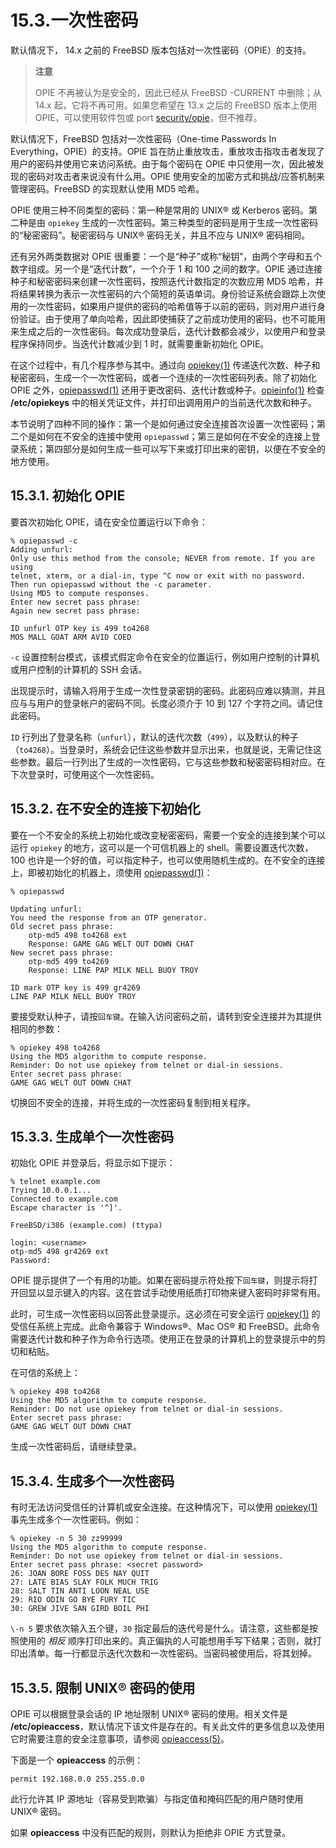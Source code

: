 # 15.3.一次性密码

默认情况下， 14.x 之前的 FreeBSD 版本包括对一次性密码（OPIE）的支持。

> **注意**
>
> OPIE 不再被认为是安全的，因此已经从 FreeBSD -CURRENT 中删除；从 14.x 起，它将不再可用。如果您希望在 13.x 之后的 FreeBSD 版本上使用 OPIE，可以使用软件包或 port [security/opie](https://cgit.freebsd.org/ports/tree/security/opie/pkg-descr)，但不推荐。

默认情况下，FreeBSD 包括对一次性密码（One-time Passwords In Everything，OPIE）的支持。OPIE 旨在防止重放攻击，重放攻击指攻击者发现了用户的密码并使用它来访问系统。由于每个密码在 OPIE 中只使用一次，因此被发现的密码对攻击者来说没有什么用。OPIE 使用安全的加密方式和挑战/应答机制来管理密码。FreeBSD 的实现默认使用 MD5 哈希。

OPIE 使用三种不同类型的密码：第一种是常用的 UNIX® 或 Kerberos 密码。第二种是由 `opiekey` 生成的一次性密码。第三种类型的密码是用于生成一次性密码的“秘密密码”。秘密密码与 UNIX® 密码无关，并且不应与 UNIX® 密码相同。

还有另外两类数据对 OPIE 很重要：一个是“种子”或称“秘钥”，由两个字母和五个数字组成。另一个是“迭代计数”，一个介于 1 和 100 之间的数字。OPIE 通过连接种子和秘密密码来创建一次性密码，按照迭代计数指定的次数应用 MD5 哈希，并将结果转换为表示一次性密码的六个简短的英语单词。身份验证系统会跟踪上次使用的一次性密码，如果用户提供的密码的哈希值等于以前的密码，则对用户进行身份验证。由于使用了单向哈希，因此即使捕获了之前成功使用的密码，也不可能用来生成之后的一次性密码。每次成功登录后，迭代计数都会减少，以使用户和登录程序保持同步。当迭代计数减少到 1 时，就需要重新初始化 OPIE。

在这个过程中，有几个程序参与其中。通过向 [opiekey(1)](https://www.freebsd.org/cgi/man.cgi?query=opiekey&sektion=1&format=html) 传递迭代次数、种子和秘密密码，生成一个一次性密码，或者一个连续的一次性密码列表。除了初始化 OPIE 之外，[opiepasswd(1)](https://www.freebsd.org/cgi/man.cgi?query=opiepasswd&sektion=1&format=html) 还用于更改密码、迭代计数或种子。[opieinfo(1)](https://www.freebsd.org/cgi/man.cgi?query=opieinfo&sektion=1&format=html) 检查 **/etc/opiekeys** 中的相关凭证文件，并打印出调用用户的当前迭代次数和种子。

本节说明了四种不同的操作：第一个是如何通过安全连接首次设置一次性密码；第二个是如何在不安全的连接中使用 `opiepasswd`；第三是如何在不安全的连接上登录系统；第四部分是如何生成一些可以写下来或打印出来的密钥，以便在不安全的地方使用。

## 15.3.1. 初始化 OPIE

要首次初始化 OPIE，请在安全位置运行以下命令：

```
% opiepasswd -c
Adding unfurl:
Only use this method from the console; NEVER from remote. If you are using
telnet, xterm, or a dial-in, type ^C now or exit with no password.
Then run opiepasswd without the -c parameter.
Using MD5 to compute responses.
Enter new secret pass phrase:
Again new secret pass phrase:

ID unfurl OTP key is 499 to4268
MOS MALL GOAT ARM AVID COED
```

`-c` 设置控制台模式，该模式假定命令在安全的位置运行，例如用户控制的计算机或用户控制的计算机的 SSH 会话。

出现提示时，请输入将用于生成一次性登录密钥的密码。此密码应难以猜测，并且应与与用户的登录帐户的密码不同。长度必须介于 10 到 127 个字符之间。请记住此密码。

`ID` 行列出了登录名称（`unfurl`），默认的迭代次数（`499`），以及默认的种子（`to4268`）。当登录时，系统会记住这些参数并显示出来，也就是说，无需记住这些参数。最后一行列出了生成的一次性密码，它与这些参数和秘密密码相对应。在下次登录时，可使用这个一次性密码。

## 15.3.2. 在不安全的连接下初始化

要在一个不安全的系统上初始化或改变秘密密码，需要一个安全的连接到某个可以运行 `opiekey` 的地方，这可以是一个可信机器上的 shell。需要设置迭代次数，100 也许是一个好的值，可以指定种子，也可以使用随机生成的。在不安全的连接上，即被初始化的机器上，须使用 [opiepasswd(1)](https://www.freebsd.org/cgi/man.cgi?query=opiepasswd&sektion=1&format=html)：

```
% opiepasswd

Updating unfurl:
You need the response from an OTP generator.
Old secret pass phrase:
	otp-md5 498 to4268 ext
	Response: GAME GAG WELT OUT DOWN CHAT
New secret pass phrase:
	otp-md5 499 to4269
	Response: LINE PAP MILK NELL BUOY TROY

ID mark OTP key is 499 gr4269
LINE PAP MILK NELL BUOY TROY
```

要接受默认种子，请按`回车键`。在输入访问密码之前，请转到安全连接并为其提供相同的参数：

```
% opiekey 498 to4268
Using the MD5 algorithm to compute response.
Reminder: Do not use opiekey from telnet or dial-in sessions.
Enter secret pass phrase:
GAME GAG WELT OUT DOWN CHAT
```

切换回不安全的连接，并将生成的一次性密码复制到相关程序。

## 15.3.3. 生成单个一次性密码

初始化 OPIE 并登录后，将显示如下提示：

```
% telnet example.com
Trying 10.0.0.1...
Connected to example.com
Escape character is '^]'.

FreeBSD/i386 (example.com) (ttypa)

login: <username>
otp-md5 498 gr4269 ext
Password:
```

OPIE 提示提供了一个有用的功能。如果在密码提示符处按下`回车键`，则提示将打开回显以显示键入的内容。这在尝试手动使用纸质打印物来键入密码时非常有用。

此时，可生成一次性密码以回答此登录提示。这必须在可安全运行 [opiekey(1)](https://www.freebsd.org/cgi/man.cgi?query=opiekey&sektion=1&format=html) 的受信任系统上完成。此命令兼容于 Windows®、Mac OS® 和 FreeBSD。此命令需要迭代计数和种子作为命令行选项。使用正在登录的计算机上的登录提示中的剪切和粘贴。

在可信的系统上：

```
% opiekey 498 to4268
Using the MD5 algorithm to compute response.
Reminder: Do not use opiekey from telnet or dial-in sessions.
Enter secret pass phrase:
GAME GAG WELT OUT DOWN CHAT
```

生成一次性密码后，请继续登录。

## 15.3.4. 生成多个一次性密码

有时无法访问受信任的计算机或安全连接。在这种情况下，可以使用 [opiekey(1)](https://www.freebsd.org/cgi/man.cgi?query=opiekey&sektion=1&format=html) 事先生成多个一次性密码。例如：

```
% opiekey -n 5 30 zz99999
Using the MD5 algorithm to compute response.
Reminder: Do not use opiekey from telnet or dial-in sessions.
Enter secret pass phrase: <secret password>
26: JOAN BORE FOSS DES NAY QUIT
27: LATE BIAS SLAY FOLK MUCH TRIG
28: SALT TIN ANTI LOON NEAL USE
29: RIO ODIN GO BYE FURY TIC
30: GREW JIVE SAN GIRD BOIL PHI
```

`\-n 5` 要求依次输入五个键，`30` 指定最后的迭代号是什么。请注意，这些都是按照使用的 _相反_ 顺序打印出来的。真正偏执的人可能想用手写下结果；否则，就打印出清单。每一行都显示迭代次数和一次性密码。当密码被使用后，将其划掉。

## 15.3.5. 限制 UNIX® 密码的使用

OPIE 可以根据登录会话的 IP 地址限制 UNIX® 密码的使用。相关文件是 **/etc/opieaccess**，默认情况下该文件是存在的。有关此文件的更多信息以及使用它时需要注意的安全注意事项，请参阅 [opieaccess(5)](https://www.freebsd.org/cgi/man.cgi?query=opieaccess&sektion=5&format=html)。

下面是一个 **opieaccess** 的示例：

```
permit 192.168.0.0 255.255.0.0
```

此行允许其 IP 源地址（容易受到欺骗）与指定值和掩码匹配的用户随时使用 UNIX® 密码。

如果 **opieaccess** 中没有匹配的规则，则默认为拒绝非 OPIE 方式登录。